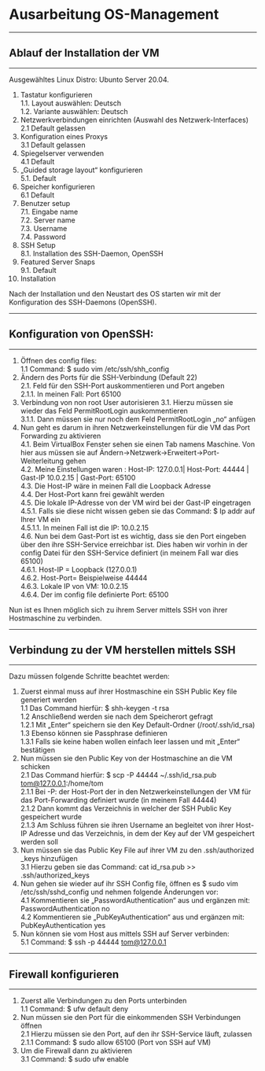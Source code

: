 # Ausarbeitung OS-Management
***
## **Ablauf der Installation der VM**
***
Ausgewähltes Linux Distro: Ubunto Server 20.04.
1.	Tastatur konfigurieren  
1.1.	Layout auswählen: Deutsch  
1.2.	Variante auswählen: Deutsch
2.	Netzwerkverbindungen einrichten (Auswahl des Netzwerk-Interfaces)  
2.1	Default gelassen
3. Konfiguration eines Proxys  
3.1	Default gelassen  
4.	Spiegelserver verwenden    
4.1	Default  
5.	„Guided storage layout“ konfigurieren  
5.1.	Default  
6.	Speicher konfigurieren   
6.1	Default  
7.	Benutzer setup  
7.1.	Eingabe name  
7.2.	Server name  
7.3.	Username  
7.4.	Password  
8.	SSH Setup  
8.1.	Installation des SSH-Daemon, OpenSSH   
9.	Featured Server Snaps   
9.1.	Default  
10.	Installation   

Nach der Installation und den Neustart des OS starten wir mit der Konfiguration des SSH-Daemons (OpenSSH).  

***
## **Konfiguration von OpenSSH:**
***
1.	Öffnen des config  files:  
1.1	Command: $ sudo vim /etc/ssh/shh_config  
2.	Ändern des Ports für die SSH-Verbindung (Default 22)  
2.1.	Feld für den SSH-Port auskommentieren und Port angeben  
2.1.1.	In meinen Fall: Port 65100
3.	Verbindung von non root User autorisieren
3.1.	Hierzu müssen sie wieder das Feld PermitRootLogin auskommentieren  
3.1.1.	 Dann müssen sie nur noch dem Feld PermitRootLogin „no“ anfügen  
4.	Nun geht es darum in ihren Netzwerkeinstellungen für die VM das Port Forwarding zu aktivieren  
4.1.	Beim VirtualBox Fenster sehen sie einen Tab namens Maschine. Von hier aus müssen sie auf Ändern->Netzwerk->Erweitert->Port-Weiterleitung gehen  
4.2.	Meine Einstellungen waren :  Host-IP:  127.0.0.1| Host-Port: 44444 | Gast-IP 10.0.2.15 | Gast-Port: 65100  
4.3.	Die Host-IP wäre in meinen Fall die Loopback Adresse     
4.4.	Der Host-Port kann frei gewählt werden  
4.5.	Die lokale IP-Adresse von der VM wird bei der Gast-IP eingetragen   
4.5.1.	Falls sie diese nicht wissen geben sie das Command: $ Ip addr auf Ihrer VM ein   
4.5.1.1. In meinen Fall ist die IP: 10.0.2.15  
4.6.	Nun bei dem Gast-Port ist es wichtig, dass sie den Port eingeben über den ihre SSH-Service erreichbar ist. Dies haben wir vorhin in der config Datei für den SSH-Service definiert (in meinem Fall war dies 65100)  
4.6.1.	Host-IP = Loopback (127.0.0.1)  
4.6.2.	Host-Port= Beispielweise 44444  
4.6.3.	Lokale IP von VM: 10.0.2.15  
4.6.4.	Der im config file definierte Port: 65100  

Nun ist es Ihnen möglich sich zu ihrem Server mittels SSH von ihrer Hostmaschine zu verbinden.  

***
## **Verbindung zu der VM herstellen mittels SSH**
***
Dazu müssen folgende Schritte beachtet werden:
1.	Zuerst einmal muss auf ihrer Hostmaschine ein SSH Public Key file generiert werden    
1.1	Das Command hierfür: $ shh-keygen -t rsa  
1.2	Anschließend werden sie nach dem Speicherort gefragt  
1.2.1	Mit „Enter“ speichern sie den Key Default-Ordner (/root/.ssh/id_rsa)  
1.3	Ebenso können sie Passphrase definieren  
1.3.1	Falls sie keine haben wollen einfach leer lassen und mit „Enter“ bestätigen  
2.	Nun müssen sie den Public Key von der Hostmaschine an die VM schicken  
2.1	Das Command hierfür: $ scp -P 44444 ~/.ssh/id_rsa.pub  tom@127.0.0.1:/home/tom  
2.1.1	Bei -P: der Host-Port der in den Netzwerkeinstellungen der VM für das Port-Forwarding definiert wurde (in meinem Fall 44444)  
2.1.2	Dann kommt das Verzeichnis in welcher der SSH Public Key gespeichert wurde  
2.1.3 Am Schluss führen sie ihren Username an begleitet von ihrer Host-IP Adresse und das Verzeichnis, in dem der Key auf der VM gespeichert werden soll   
3.	Nun müssen sie das Public Key File auf ihrer VM zu den .ssh/authorized _keys hinzufügen  
3.1	Hierzu geben sie das Command: cat id_rsa.pub  >> .ssh/authorized_keys  
4.	Nun gehen sie wieder auf ihr SSH Config file, öffnen es $ sudo vim /etc/ssh/sshd_config und nehmen folgende Änderungen vor:  
4.1	Kommentieren sie „PasswordAuthentication“ aus und ergänzen mit:  PasswordAuthentication no  
4.2	Kommentieren sie „PubKeyAuthentication“ aus und ergänzen mit: PubKeyAuthentication yes  
5. Nun können sie vom Host aus mittels SSH auf Server verbinden:  
5.1	Command: $ ssh -p 44444 tom@127.0.0.1

***
## **Firewall konfigurieren**
***
1.	Zuerst alle Verbindungen zu den Ports unterbinden  
1.1	Command: $ ufw default deny  
2.	Nun müssen sie den Port für die einkommenden SSH Verbindungen öffnen  
2.1 Hierzu müssen sie den Port, auf den ihr SSH-Service läuft, zulassen  
2.1.1	Command: $ sudo allow 65100 (Port von SSH auf VM)  
3.	Um die Firewall dann zu aktivieren  
3.1	Command: $ sudo ufw enable  

